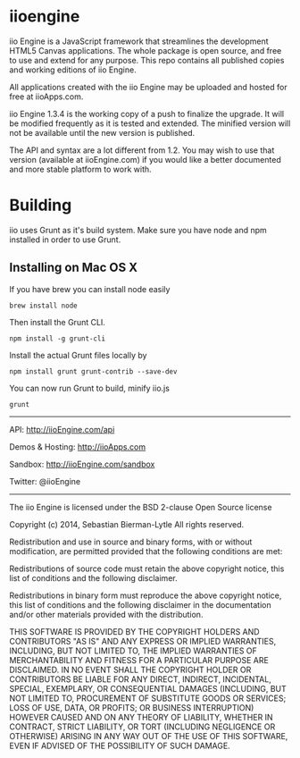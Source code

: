 iioengine
========= 

iio Engine is a JavaScript framework that streamlines the development HTML5 Canvas applications. The whole package is open source, and free to use and extend for any purpose. This repo contains all published copies and working editions of iio Engine.

All applications created with the iio Engine may be uploaded and hosted for free at iioApps.com.

iio Engine 1.3.4 is the working copy of a push to finalize the upgrade. It will be modified frequently as it is tested and extended. The minified version will not be available until the new version is published.

The API and syntax are a lot different from 1.2. You may wish to use that version (available at iioEngine.com) if you would like a better documented and more stable platform to work with.

# Building
iio uses Grunt as it's build system. Make sure you have node and npm installed
in order to use Grunt.

## Installing on Mac OS X
If you have brew you can install node easily

	brew install node

Then install the Grunt CLI.

	npm install -g grunt-cli

Install the actual Grunt files locally by

	npm install grunt grunt-contrib --save-dev

You can now run Grunt to build, minify iio.js

	grunt

---

API: http://iioEngine.com/api

Demos & Hosting: http://iioApps.com

Sandbox: http://iioEngine.com/sandbox

Twitter: @iioEngine

---

The iio Engine is licensed under the BSD 2-clause Open Source license

Copyright (c) 2014, Sebastian Bierman-Lytle
All rights reserved.

Redistribution and use in source and binary forms, with or without modification, 
are permitted provided that the following conditions are met:

Redistributions of source code must retain the above copyright notice, this list 
of conditions and the following disclaimer.

Redistributions in binary form must reproduce the above copyright notice, this
list of conditions and the following disclaimer in the documentation and/or other 
materials provided with the distribution.

THIS SOFTWARE IS PROVIDED BY THE COPYRIGHT HOLDERS AND CONTRIBUTORS "AS IS" AND 
ANY EXPRESS OR IMPLIED WARRANTIES, INCLUDING, BUT NOT LIMITED TO, THE IMPLIED 
WARRANTIES OF MERCHANTABILITY AND FITNESS FOR A PARTICULAR PURPOSE ARE DISCLAIMED. 
IN NO EVENT SHALL THE COPYRIGHT HOLDER OR CONTRIBUTORS BE LIABLE FOR ANY DIRECT, 
INDIRECT, INCIDENTAL, SPECIAL, EXEMPLARY, OR CONSEQUENTIAL DAMAGES (INCLUDING, BUT 
NOT LIMITED TO, PROCUREMENT OF SUBSTITUTE GOODS OR SERVICES; LOSS OF USE, DATA, 
OR PROFITS; OR BUSINESS INTERRUPTION) HOWEVER CAUSED AND ON ANY THEORY OF LIABILITY, 
WHETHER IN CONTRACT, STRICT LIABILITY, OR TORT (INCLUDING NEGLIGENCE OR OTHERWISE) 
ARISING IN ANY WAY OUT OF THE USE OF THIS SOFTWARE, EVEN IF ADVISED OF THE 
POSSIBILITY OF SUCH DAMAGE.
